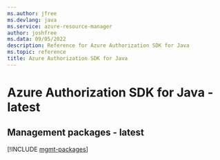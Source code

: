 ```yaml
---
ms.author: jfree
ms.devlang: java
ms.service: azure-resource-manager
author: joshfree
ms.data: 09/05/2022
description: Reference for Azure Authorization SDK for Java
ms.topic: reference
title: Azure Authorization SDK for Java
---
```

# Azure Authorization SDK for Java - latest

## Management packages - latest
[!INCLUDE [mgmt-packages](authorization-mgmt-index.md)]